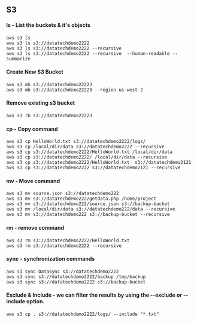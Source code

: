 ## S3

#### ls - List the buckets & it's objects

```
aws s3 ls
aws s3 ls s3://datatechdemo2222
aws s3 ls s3://datatechdemo2222 --recursive
aws s3 ls s3://datatechdemo2222 --recursive  --human-readable --summarize

```

#### Create New S3 Bucket

```
aws s3 mb s3://datatechdemo22223
aws s3 mb s3://datatechdemo22223 --region us-west-2

```

#### Remove existing s3 bucket 

```
aws s3 rb s3://datatechdemo22223

```

#### cp - Copy command

```
aws s3 cp HelloWorld.txt s3://datatechdemo2222/logs/
aws s3 cp /local/dir/data s3://datatechdemo2222 --recursive
aws s3 cp s3://datatechdemo2222/HelloWorld.txt /local/dir/data
aws s3 cp s3://datatechdemo2222/ /local/dir/data --recursive
aws s3 cp s3://datatechdemo2222/HelloWorld.txt  s3://datatechdemo2121
aws s3 cp s3://datatechdemo2222 s3://datatechdemo2121 --recursive
```

#### mv - Move command
```
aws s3 mv source.json s3://datatechdemo222
aws s3 mv s3://datatechdemo222/getdata.php /home/project
aws s3 mv s3://datatechdemo222/source.json s3://backup-bucket
aws s3 mv /local/dir/data s3://datatechdemo222/data --recursive
aws s3 mv s3://datatechdemo222 s3://backup-bucket --recursive
```

#### rm - remove command

```
aws s3 rm s3://datatechdemo2222/HelloWorld.txt
aws s3 rm s3://datatechdemo2222 --recursive

```

#### sync - synchronization commands

```
aws s3 sync DataSync s3://datatechdemo2222
aws s3 sync s3://datatechdemo2222/backup /tmp/backup
aws s3 sync s3://datatechdemo2222 s3://backup-bucket
```

#### Exclude & Include - we can filter the results by using the --exclude or --include option.

```
aws s3 cp . s3://datatechdemo2222/logs/ --include "*.txt"
```


